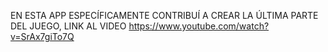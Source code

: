 EN ESTA APP ESPECÍFICAMENTE CONTRIBUÍ A CREAR LA ÚLTIMA PARTE DEL JUEGO, LINK AL VIDEO https://www.youtube.com/watch?v=SrAx7giTo7Q 
